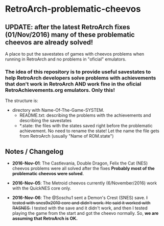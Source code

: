 # RetroArch-problematic-cheevos

## UPDATE: after the latest RetroArch fixes (01/Nov/2016) many of these problematic cheevos are already solved!

A place to put the savestates of games with cheevos problems when running in RetroArch and no problems in "oficial" emulators.

### The idea of this repository is to provide useful savestates to help RetroArch developers solve problems with achievements that don't work in RetroArch AND work fine in the oficial RetroAchievements.org emulators. Only this!

The structure is:

- directory with Name-Of-The-Game-SYSTEM.
  - README.txt: describing the problems with the achievements and describing the savestates
  - *.state: the files with the states saved right before the problematic achievement. No need to rename the state! Let the name the file gets from RetroArch (usually "Name of ROM.state")


## Notes / Changelog

- **2016-Nov-01**: The Castlevania, Double Dragon, Felix the Cat (NES) cheevos problems were all solved after the fixes **Probably most of the problematic cheevos were solved**.

- **2016-Nov-05**: The Metroid cheevos currently (6/November/2016) work with the QuickNES core only.

- **2016-Nov-06**: The @Soschu1 sent a Demon's Crest (SNES) save. ~~I tested with snes9x2010 core and didn't work. He said it worked with RASNES.~~ I tested with the save and it didn't work, and then I tested playing the game from the start and got the cheevo normally. So, **we are assuming that RetroArch is OK.**
